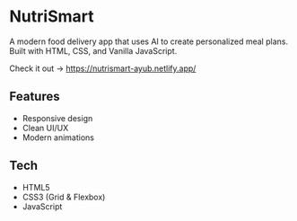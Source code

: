 # NutriSmart

A modern food delivery app that uses AI to create personalized meal plans. Built with HTML, CSS, and Vanilla JavaScript.

Check it out -> https://nutrismart-ayub.netlify.app/

## Features

- Responsive design
- Clean UI/UX
- Modern animations

## Tech

- HTML5
- CSS3 (Grid & Flexbox)
- JavaScript
